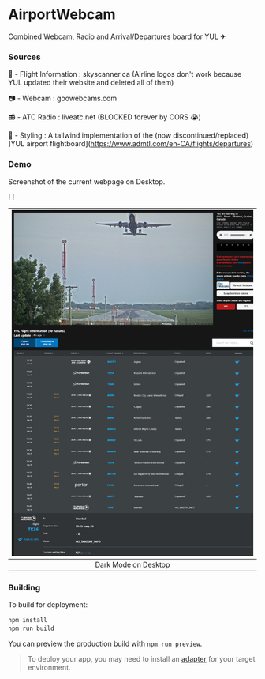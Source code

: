 # AirportWebcam
Combined Webcam, Radio and Arrival/Departures board for YUL ✈

### Sources
🛫 - Flight Information : skyscanner.ca (Airline logos don't work because YUL updated their website and deleted all of them)

📷 - Webcam : goowebcams.com

📻 - ATC Radio : liveatc.net (BLOCKED forever by CORS 😭)

🎨 - Styling : A tailwind implementation of the (now discontinued/replaced) ]YUL airport flightboard](https://www.admtl.com/en-CA/flights/departures)

### Demo

Screenshot of the current webpage on Desktop.

!
!

|![Dark](./doc/img/demo.png)|
|:-:|
|Dark Mode on Desktop|

### Building

To build for deployment:

```bash
npm install
npm run build
```

You can preview the production build with `npm run preview`.

> To deploy your app, you may need to install an [adapter](https://kit.svelte.dev/docs/adapters) for your target environment.
